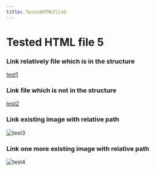 ```yaml
---
title: TestedHTMLFile5
---
```


<h1>Tested HTML file 5</h1>

<h3>Link relatively file which is in the structure</h3>
<a href="/maintree/html-tests/file1/">test1</a>

<h3>Link file which is not in the structure</h3>
<a href="https://github.com/gardener/gardener/blob/v1.30.0/README.md">test2</a>

<h3>Link existing image with relative path</h3>
<img title="test3" src="/__resources/gardener-docforge-logo.png">

<h3>Link one more existing image with relative path</h3>
<img title="test4" src="/__resources/gardener-docforge-logo.png">
